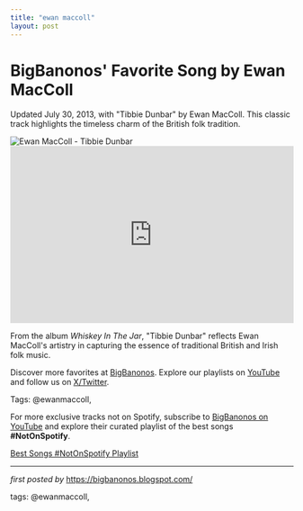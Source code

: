 ```yaml
---
title: "ewan maccoll"
layout: post
---
```

<!-- Post Title -->
<h1 >BigBanonos' Favorite Song by Ewan MacColl</h1> <!-- Introductory Text -->
<p >Updated July 30, 2013, with "Tibbie Dunbar" by Ewan MacColl. This classic track highlights the timeless charm of the British folk tradition.</p> <!-- Featured Image -->
<div > <img src="https://f4.bcbits.com/img/a2996898244_10.jpg" alt="Ewan MacColl - Tibbie Dunbar" />
</div> <!-- YouTube Video Embed -->
<div > <iframe width="100%" height="315" src="https://www.youtube.com/embed/6MlktdrOrZI" title="Tibbie Dunbar" frameborder="0" allow="accelerometer; autoplay; clipboard-write; encrypted-media; gyroscope; picture-in-picture; web-share" referrerpolicy="strict-origin-when-cross-origin" allowfullscreen></iframe>
</div> <!-- Song Information -->
<div > <p>From the album <em>Whiskey In The Jar</em>, "Tibbie Dunbar" reflects Ewan MacColl's artistry in capturing the essence of traditional British and Irish folk music.</p>
</div> <!-- Footer Links -->
<div > <p>Discover more favorites at <a href="https://bigbanonos.blogspot.com/" target="_blank">BigBanonos</a>. Explore our playlists on <a href="https://www.youtube.com/@BigBanonos" target="_blank">YouTube</a> and follow us on <a href="https://x.com/bigbanonos" target="_blank">X/Twitter</a>.</p>
</div> <!-- Tags -->
<p >Tags: @ewanmaccoll,</p>


<!--Subscribe and Playlist Links-->
<div>
    <p>For more exclusive tracks not on Spotify, subscribe to <a href="https://www.youtube.com/@BigBanonos" target="_blank">BigBanonos on YouTube</a> and explore their curated playlist of the best songs <strong>#NotOnSpotify</strong>.</p>
    <p><a href="https://www.youtube.com/playlist?list=PLtuNtuTatqI0kFahUCbtbfenC_ET5O_tr" target="_blank">Best Songs #NotOnSpotify Playlist<br /></a></p></div>

<hr />

<p><em>first posted by</em> <a href="https://bigbanonos.blogspot.com/" rel="noopener" target="_new">https://bigbanonos.blogspot.com/</a></p>

<p>tags: @ewanmaccoll,</p>
